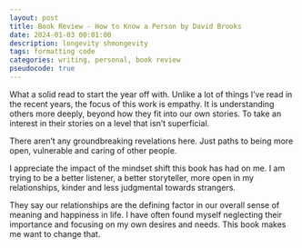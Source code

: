```yaml
---
layout: post
title: Book Review - How to Know a Person by David Brooks
date: 2024-01-03 00:01:00
description: longevity shmongevity
tags: formatting code
categories: writing, personal, book review
pseudocode: true
---
```


What a solid read to start the year off with. Unlike a lot of things I’ve read in the recent years, the focus of this work is empathy. It is understanding others more deeply, beyond how they fit into our own stories. To take an interest in their stories on a level that isn’t superficial.

There aren’t any groundbreaking revelations here. Just paths to being more open, vulnerable and caring of other people.

I appreciate the impact of the mindset shift this book has had on me. I am trying to be a better listener, a better storyteller, more open in my relationships, kinder and less judgmental towards strangers.

They say our relationships are the defining factor in our overall sense of meaning and happiness in life. I have often found myself neglecting their importance and focusing on my own desires and needs. This book makes me want to change that. 
